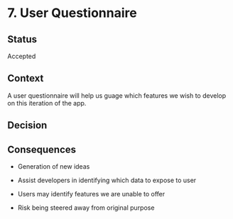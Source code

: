 # 7. User Questionnaire

## Status

Accepted

## Context

A user questionnaire will help us guage which features we wish to develop on this iteration of the app.

## Decision



## Consequences

* Generation of new ideas
* Assist developers in identifying which data to expose to user

* Users may identify features we are unable to offer
* Risk being steered away from original purpose